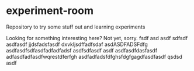 # experiment-room
Repository to try some stuff out and learning experiments

Looking for something interesting here? Not yet, sorry.
fsdf
asd
asdf
sdfsdf
asdfasdf
jjdsfadsfasdf
dxvkljsdffadfsdaf
asdASDFADSFdfg
asdfasdfsdfasdfadfadfadsf
asdfsdfasdf
asdf
asdfasdfdasfasdf
adfasdfadfasdfwqrestdferfgh
asdfadfadsfdfghsfdgfgagdfasdfasdf
qsdsd
asdf
